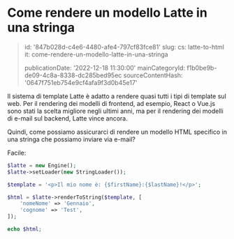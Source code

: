 Come rendere un modello Latte in una stringa
============================================

> id: '847b028d-c4e6-4480-afe4-797cf83fce81'
> slug:
> 	cs: latte-to-html
> 	it: come-rendere-un-modello-latte-in-una-stringa
> 
> publicationDate: '2022-12-18 11:30:00'
> mainCategoryId: f1b0be9b-de09-4c8a-8338-dc285bed95ec
> sourceContentHash: '0647f751eb754e9cf4afa9f3d0b45e17'

Il sistema di template Latte è adatto a rendere quasi tutti i tipi di template sul web. Per il rendering dei modelli di frontend, ad esempio, React o Vue.js sono stati la scelta migliore negli ultimi anni, ma per il rendering dei modelli di e-mail sul backend, Latte vince ancora.

Quindi, come possiamo assicurarci di rendere un modello HTML specifico in una stringa che possiamo inviare via e-mail?

Facile:

```php
$latte = new Engine();
$latte->setLoader(new StringLoader());

$template = '<p>Il mio nome è: {$firstName}:{$lastName}!</p>';

$html = $latte->renderToString($template, [
	'nomeNome' => 'Gennaio',
	'cognome' => 'Test',
]);

echo $html;
```
